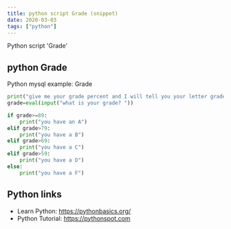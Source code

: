 ```yaml
---
title: python script Grade (snippet)
date: 2020-03-03
tags: ["python"]
---
```

Python script 'Grade'


## python Grade

Python mysql example: Grade

```python
print("give me your grade percent and I will tell you your letter grade")
grade=eval(input("what is your grade? "))

if grade>=89:
    print("you have an A")
elif grade>79:
    print("you have a B")
elif grade>69:
    print("you have a C")
elif grade>59:
    print("you have a D")
else:
    print("you have a F")

```

## Python links

- Learn Python: https://pythonbasics.org/
- Python Tutorial: https://pythonspot.com
